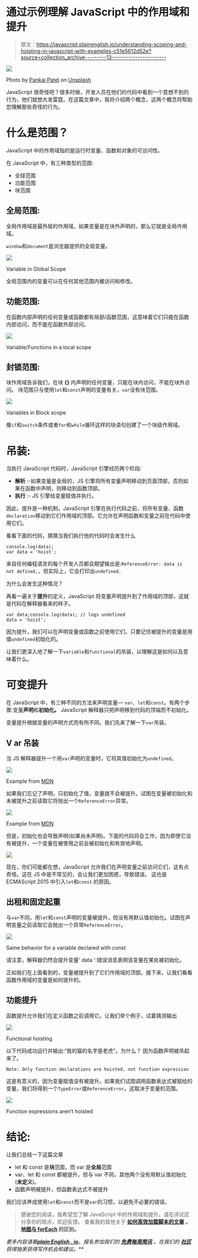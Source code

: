 # 通过示例理解 JavaScript 中的作用域和提升

> 原文：<https://javascript.plainenglish.io/understanding-scoping-and-hoisting-in-javascript-with-examples-c51e5612d52e?source=collection_archive---------13----------------------->

![](img/7c5d71f7d9c811ac4b685e26424d3b81.png)

Photo by [Pankaj Patel](https://unsplash.com/@pankajpatel?utm_source=medium&utm_medium=referral) on [Unsplash](https://unsplash.com?utm_source=medium&utm_medium=referral)

JavaScript 很奇怪吧？很多时候，开发人员在他们的代码中看到一个意想不到的行为，他们就想大发雷霆。在这篇文章中，我将介绍两个概念，这两个概念将帮助您理解那些奇怪的行为。

# **什么是范围？**

JavaScript 中的作用域指的是运行时变量、函数和对象的可访问性。

在 JavaScript 中，有三种类型的范围:

*   全球范围
*   功能范围
*   块范围

## **全局范围:**

全局作用域是最外层的作用域，如果变量是在块外声明的，那么它就是全局作用域。

`window`和`document`是浏览器提供的全局变量。

![](img/9580088b55cfb6e9f95ebb573a01c4ed.png)

Variable in Global Scope

全局范围内的变量可以在任何其他范围内被访问和修改。

## **功能范围:**

在函数内部声明的任何变量或函数都有局部/函数范围，这意味着它们只能在函数内部访问，而不能在函数外部访问。

![](img/3e21ab38f91a5f7eb8391ad35274decf.png)

Variable/Functions in a local scope

## **封锁范围:**

块作用域告诉我们，在块 **{}** 内声明的任何变量，只能在块内访问，不能在块外访问。
块范围只与使用`let`和`const`声明的变量有关，`var`没有块范围。

![](img/5f9eead494955fde7e06579394a967b5.png)

Variables in Block scope

像`if`和`switch`条件或者`for`和`while`循环这样的块语句创建了一个块级作用域。

# 吊装:

当执行 JavaScript 代码时，JavaScript 引擎经历两个阶段:

*   **解析** :-如果变量是全局的，JS 引擎将所有变量声明移动到页面顶部，否则如果在函数中声明，则移动到函数顶部。
*   **执行** :- JS 引擎给变量赋值并执行。

因此，提升是一种机制，JavaScript 引擎在执行代码之前，将所有变量、函数`declaration`移动到它们作用域的顶部。它允许在声明函数和变量之前在代码中使用它们。

看看下面的代码，猜猜当我们执行他的代码时会发生什么

```
console.log(data);
var data = 'hoist';
```

来自任何编程语言的每个开发人员都会期望输出是:`ReferenceError: data is not defined,`，但实际上，它会打印出`undefined.`

为什么会发生这种情况？

再看一遍关于**提升**的定义，JavaScript 将变量声明提升到了作用域的顶部，这就是代码在解释器看来的样子。

```
var data;console.log(data); // logs undefined
data = 'hoist';
```

因为提升，我们可以在声明变量或函数之前使用它们。只要记住被提升的变量是用值`undefined`初始化的。

让我们更深入地了解一下`variable`和`functional`的吊装，以理解这是如何以及意味着什么。

# 可变提升

在 JavaScript 中，有三种不同的方法来声明变量— `var`、`let`和`const`。有两个步骤:变量**声明**和**初始化。**
JavaScript 解释器只把声明移到代码的顶端而不初始化。

变量提升根据变量的声明方式而有所不同。我们先来了解一下`var`吊装。

## V ar 吊装

当 JS 解释器提升一个用`var`声明的变量时，它将其值初始化为`undefined`。

![](img/4946b842a1b7b050662b269dfd79a268.png)

Example from [MDN](https://developer.mozilla.org/en-US/docs/Glossary/Hoisting#var_hoisting)

如果我们忘记了声明，只初始化了值，变量就不会被提升。试图在变量被初始化和未被提升之前读取它将抛出一个`ReferenceError`异常。

![](img/6896f340f7c46d24f0ce617539d0e25a.png)

Example from [MDN](https://developer.mozilla.org/en-US/docs/Glossary/Hoisting#var_hoisting)

但是，初始化也会导致声明(如果尚未声明)。下面的代码将会工作，因为即使它没有被提升，一个变量在被使用之前会被初始化和有效地声明。

![](img/1555d4624d1c20c7b81283638caa3e2c.png)

现在，你们可能都在想，JavaScript 允许我们在声明变量之前访问它们，这有点奇怪。这在 JS 中是不常见的，会让我们更加困惑，导致错误。
这也是 ECMAScript 2015 中引入`let`和`const` 的原因。

## 出租和固定起重

与`var`不同，用`let`和`const`声明的变量被提升，但没有用默认值初始化。试图在声明变量之前读取它会抛出一个异常`ReferenceError`。

![](img/f1e6d86d15c3beec647d38fc6bf178d2.png)

Same behavior for a variable declared with const

请注意，解释器仍然会提升变量' data ':错误消息表明该变量在某处被初始化。

正如我们在上面看到的，变量被提升到了它们作用域的顶部。接下来，让我们看看函数作用域的变量是如何提升的。

## 功能提升

函数提升允许我们在定义函数之前调用它。让我们举个例子，试着猜测输出

![](img/c710042dba12ab74a59f6ead3ac2f064.png)

Functional hoisting

以下代码成功运行并输出:“我的猫的名字是老虎”。为什么？
因为函数声明被吊起来了。

```
Note: Only function declarations are hoisted, not function expression
```

这是有意义的，因为变量赋值没有被提升。如果我们试图调用函数表达式被赋给的变量，我们将得到一个`TypeError`或`ReferenceError`，这取决于变量的范围。

![](img/fb15b7278d5a366cf27812346088ac6e.png)

Function expressions aren’t hoisted

# 结论:

让我们总结一下这篇文章

*   let 和 const 是**块**范围，而 var 是**全局**范围
*   var、let 和 const 都被提升，但与 var 不同，其他两个没有用默认值初始化(**未定义**)。
*   函数声明被提升，但函数表达式不被提升

我们应该养成使用`let`和`const`而不是`var`的习惯，以避免不必要的错误。

> 感谢您的阅读，我希望您了解 JavaScript 中的作用域和提升。请在评论区分享你的观点，欢迎反馈。
> 查看我的其他关于 [**如何高效加载脚本的文章**](https://medium.com/@aayushtibra1997?p=f05dfe46dfc5) **。** **[**地图与 forEach**](https://medium.com/@aayushtibra1997/difference-between-map-and-foreach-bcaf8cdd5404) **的区别。****

***更多内容请看*[***plain English . io***](http://plainenglish.io/)*。报名参加我们的* [***免费每周简讯***](http://newsletter.plainenglish.io/) *。在我们的* [***社区***](https://discord.gg/GtDtUAvyhW) *获得独家获得写作机会和建议。***